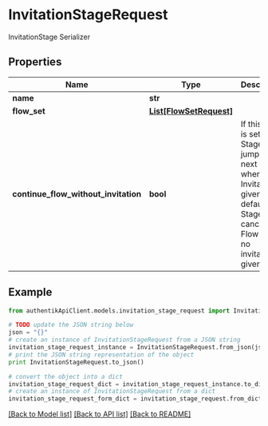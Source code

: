 # InvitationStageRequest

InvitationStage Serializer

## Properties
Name | Type | Description | Notes
------------ | ------------- | ------------- | -------------
**name** | **str** |  | 
**flow_set** | [**List[FlowSetRequest]**](FlowSetRequest.md) |  | [optional] 
**continue_flow_without_invitation** | **bool** | If this flag is set, this Stage will jump to the next Stage when no Invitation is given. By default this Stage will cancel the Flow when no invitation is given. | [optional] 

## Example

```python
from authentikApiClient.models.invitation_stage_request import InvitationStageRequest

# TODO update the JSON string below
json = "{}"
# create an instance of InvitationStageRequest from a JSON string
invitation_stage_request_instance = InvitationStageRequest.from_json(json)
# print the JSON string representation of the object
print InvitationStageRequest.to_json()

# convert the object into a dict
invitation_stage_request_dict = invitation_stage_request_instance.to_dict()
# create an instance of InvitationStageRequest from a dict
invitation_stage_request_form_dict = invitation_stage_request.from_dict(invitation_stage_request_dict)
```
[[Back to Model list]](../README.md#documentation-for-models) [[Back to API list]](../README.md#documentation-for-api-endpoints) [[Back to README]](../README.md)


